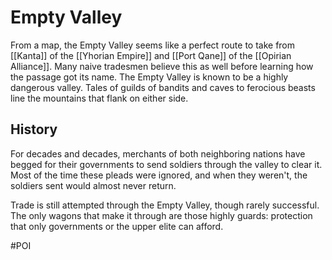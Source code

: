 # Empty Valley
From a map, the Empty Valley seems like a perfect route to take from [[Kanta]] of the [[Yhorian Empire]] and [[Port Qane]] of the [[Opirian Alliance]]. Many naive tradesmen believe this as well before learning how the passage got its name. The Empty Valley is known to be a highly dangerous valley. Tales of guilds of bandits and caves to ferocious beasts line the mountains that flank on either side. 

## History
For decades and decades, merchants of both neighboring nations have begged for their governments to send soldiers through the valley to clear it. Most of the time these pleads were ignored, and when they weren't, the soldiers sent would almost never return. 

Trade is still attempted through the Empty Valley, though rarely successful. The only wagons that make it through are those highly guards: protection that only governments or the upper elite can afford. 

#POI